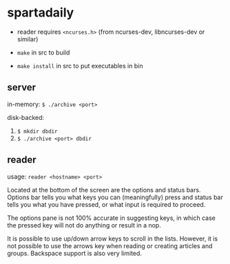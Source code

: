 # spartadaily

- reader requires `<ncurses.h>` (from ncurses-dev, libncurses-dev or similar)

- `make` in src to build
- `make install` in src to put executables in bin

## server
in-memory: `$ ./archive <port>`

disk-backed: 
 1) `$ mkdir dbdir`
 2) `$ ./archive <port> dbdir`

## reader
usage: `reader <hostname> <port>`

Located at the bottom of the screen are the options and status bars. Options bar
tells you what keys you can (meaningfully) press and status bar tells you what
you have pressed, or what input is required to proceed.

The options pane is not 100% accurate in suggesting keys, in which case the
pressed key will not do anything or result in a nop.

It is possible to use up/down arrow keys to scroll in the lists. However, it is
not possible to use the arrows key when reading or creating articles and groups.
Backspace support is also very limited.
